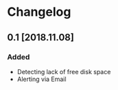 # Changelog

## 0.1 [2018.11.08]

### Added

- Detecting lack of free disk space
- Alerting via Email